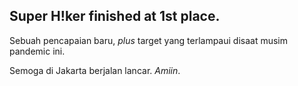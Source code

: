 Super H!ker finished at 1st place.
---
Sebuah pencapaian baru, *plus* target yang terlampaui disaat musim pandemic ini.

Semoga di Jakarta berjalan lancar. *Amiin*.
